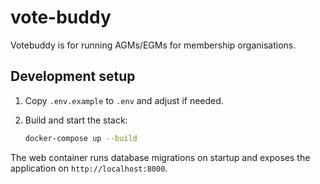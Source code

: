 # vote-buddy
Votebuddy is for running AGMs/EGMs for membership organisations.

## Development setup

1. Copy `.env.example` to `.env` and adjust if needed.
2. Build and start the stack:

   ```bash
   docker-compose up --build
   ```

The web container runs database migrations on startup and exposes the
application on `http://localhost:8000`.
